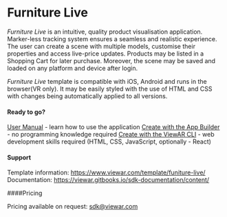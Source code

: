 # Furniture Live

_Furniture Live_ is an intuitive, quality product visualisation application. Marker-less tracking system ensures a seamless and realistic experience. The user can create a scene with multiple models, customise their properties and access live-price updates. Products may be listed in a Shopping Cart for later purchase. Moreover, the scene may be saved and loaded on any platform and device after login.

_Furniture Live_ template is compatible with iOS, Android and runs in the browser(VR only). It may be easily styled with the use of HTML and CSS with changes being automatically applied to all versions. 

#### Ready to go?

[User Manual](furniture-live-user-manual.md) - learn how to use the application
[Create with the App Builder](furniture-live-user-manual.md) - no programming knowledge required
[Create with the ViewAR CLI](furniture-live-cli.md) - web development skills required (HTML, CSS, JavaScript, optionally - React)

#### Support

Template information: https://www.viewar.com/template/funiture-live/
Documentation: https://viewar.gitbooks.io/sdk-documentation/content/

####Pricing

Pricing available on request: <sdk@viewar.com>